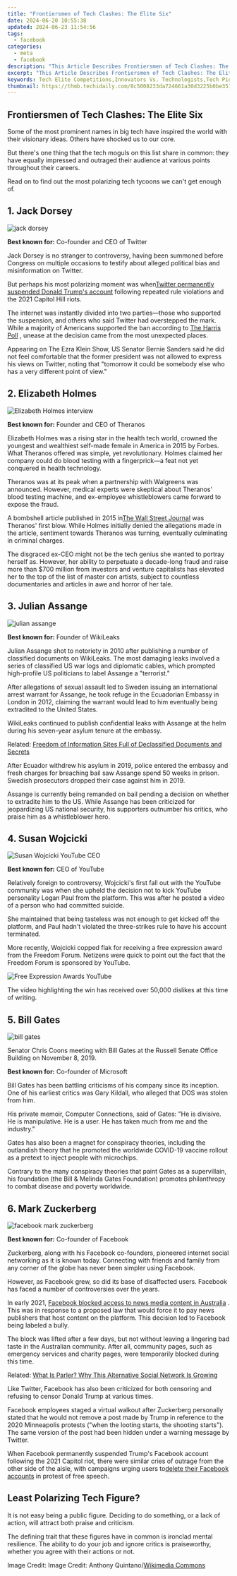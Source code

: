 ```yaml
---
title: "Frontiersmen of Tech Clashes: The Elite Six"
date: 2024-06-20 10:55:38
updated: 2024-06-23 11:54:56
tags:
  - facebook
categories:
  - meta
  - facebook
description: "This Article Describes Frontiersmen of Tech Clashes: The Elite Six"
excerpt: "This Article Describes Frontiersmen of Tech Clashes: The Elite Six"
keywords: Tech Elite Competitions,Innovators Vs. Technologists,Tech Pioneers Clash,Silicon Valley Showdowns,Tech Giants Battleground,Vanguard of Technology,Tech Titans Face Off
thumbnail: https://thmb.techidaily.com/8c5008233da724661a30d3225b0be351e1d277e0e18468f4536db088e3157824.jpg
---
```


## Frontiersmen of Tech Clashes: The Elite Six

 Some of the most prominent names in big tech have inspired the world with their visionary ideas. Others have shocked us to our core.

 But there's one thing that the tech moguls on this list share in common: they have equally impressed and outraged their audience at various points throughout their careers.

 Read on to find out the most polarizing tech tycoons we can't get enough of.

## 1\. Jack Dorsey

![jack dorsey](https://static1.makeuseofimages.com/wordpress/wp-content/uploads/2021/05/jack-dorsey.jpeg)

**Best known for:** Co-founder and CEO of Twitter

 Jack Dorsey is no stranger to controversy, having been summoned before Congress on multiple occasions to testify about alleged political bias and misinformation on Twitter.

 But perhaps his most polarizing moment was when[Twitter permanently suspended Donald Trump's account](https://www.makeuseof.com/twitter-bans-trump-for-good/) following repeated rule violations and the 2021 Capitol Hill riots.

 The internet was instantly divided into two parties—those who supported the suspension, and others who said Twitter had overstepped the mark. While a majority of Americans supported the ban according to [The Harris Poll](https://theharrispoll.com/twitters-trump-ban-after-capitol-attack-supported-by-most-americans-but-not-most-republicans-harris-poll-says/) , unease at the decision came from the most unexpected places.

 Appearing on The Ezra Klein Show, US Senator Bernie Sanders said he did not feel comfortable that the former president was not allowed to express his views on Twitter, noting that "tomorrow it could be somebody else who has a very different point of view."

## 2\. Elizabeth Holmes

![Elizabeth Holmes interview](https://static1.makeuseofimages.com/wordpress/wp-content/uploads/2021/05/elizabeth-holmes-interview.jpg)

**Best known for:** Founder and CEO of Theranos

 Elizabeth Holmes was a rising star in the health tech world, crowned the youngest and wealthiest self-made female in America in 2015 by Forbes. What Theranos offered was simple, yet revolutionary. Holmes claimed her company could do blood testing with a fingerprick—a feat not yet conquered in health technology.

 Theranos was at its peak when a partnership with Walgreens was announced. However, medical experts were skeptical about Theranos' blood testing machine, and ex-employee whistleblowers came forward to expose the fraud.

 A bombshell article published in 2015 in[The Wall Street Journal](https://www.wsj.com/articles/theranos-has-struggled-with-blood-tests-1444881901) was Theranos' first blow. While Holmes initially denied the allegations made in the article, sentiment towards Theranos was turning, eventually culminating in criminal charges.

 The disgraced ex-CEO might not be the tech genius she wanted to portray herself as. However, her ability to perpetuate a decade-long fraud and raise more than $700 million from investors and venture capitalists has elevated her to the top of the list of master con artists, subject to countless documentaries and articles in awe and horror of her tale.

## 3\. Julian Assange

![julian assange](https://static1.makeuseofimages.com/wordpress/wp-content/uploads/2021/05/julian-assange.jpeg)

**Best known for:** Founder of WikiLeaks

 Julian Assange shot to notoriety in 2010 after publishing a number of classified documents on WikiLeaks. The most damaging leaks involved a series of classified US war logs and diplomatic cables, which prompted high-profile US politicians to label Assange a "terrorist."

 After allegations of sexual assault led to Sweden issuing an international arrest warrant for Assange, he took refuge in the Ecuadorian Embassy in London in 2012, claiming the warrant would lead to him eventually being extradited to the United States.

 WikiLeaks continued to publish confidential leaks with Assange at the helm during his seven-year asylum tenure at the embassy.

 Related: [Freedom of Information Sites Full of Declassified Documents and Secrets](https://www.makeuseof.com/tag/freedom-information-sites-declassified-documents/)

 After Ecuador withdrew his asylum in 2019, police entered the embassy and fresh charges for breaching bail saw Assange spend 50 weeks in prison. Swedish prosecutors dropped their case against him in 2019.

 Assange is currently being remanded on bail pending a decision on whether to extradite him to the US. While Assange has been criticized for jeopardizing US national security, his supporters outnumber his critics, who praise him as a whistleblower hero.

## 4\. Susan Wojcicki

![Susan Wojcicki YouTube CEO](https://static1.makeuseofimages.com/wordpress/wp-content/uploads/2021/05/susan-w-youtube-ceo.jpg)

**Best known for:** CEO of YouTube

 Relatively foreign to controversy, Wojcicki's first fall out with the YouTube community was when she upheld the decision not to kick YouTube personality Logan Paul from the platform. This was after he posted a video of a person who had committed suicide.

 She maintained that being tasteless was not enough to get kicked off the platform, and Paul hadn't violated the three-strikes rule to have his account terminated.

 More recently, Wojcicki copped flak for receiving a free expression award from the Freedom Forum. Netizens were quick to point out the fact that the Freedom Forum is sponsored by YouTube.

![Free Expression Awards YouTube](https://static1.makeuseofimages.com/wordpress/wp-content/uploads/2021/05/free-expression-youtube-awards.png)

 The video highlighting the win has received over 50,000 dislikes at this time of writing.

## 5\. Bill Gates

![bill gates](https://static1.makeuseofimages.com/wordpress/wp-content/uploads/2021/05/bill-gates.jpg)

 Senator Chris Coons meeting with Bill Gates at the Russell Senate Office Building on November 8, 2019.

**Best known for:** Co-founder of Microsoft

 Bill Gates has been battling criticisms of his company since its inception. One of his earliest critics was Gary Kildall, who alleged that DOS was stolen from him.

 His private memoir, Computer Connections, said of Gates: "He is divisive. He is manipulative. He is a user. He has taken much from me and the industry."

 Gates has also been a magnet for conspiracy theories, including the outlandish theory that he promoted the worldwide COVID-19 vaccine rollout as a pretext to inject people with microchips.

 Contrary to the many conspiracy theories that paint Gates as a supervillain, his foundation (the Bill & Melinda Gates Foundation) promotes philanthropy to combat disease and poverty worldwide.

## 6\. Mark Zuckerberg

![facebook mark zuckerberg](https://static1.makeuseofimages.com/wordpress/wp-content/uploads/2021/05/mark-zuckerberg.jpeg)

**Best known for:** Co-founder of Facebook

 Zuckerberg, along with his Facebook co-founders, pioneered internet social networking as it is known today. Connecting with friends and family from any corner of the globe has never been simpler using Facebook.

 However, as Facebook grew, so did its base of disaffected users. Facebook has faced a number of controversies over the years.

 In early 2021, [Facebook blocked access to news media content in Australia](https://www.makeuseof.com/facebook-bans-news-australia-over-proposed-legislation/) . This was in response to a proposed law that would force it to pay news publishers that host content on the platform. This decision led to Facebook being labeled a bully.

 The block was lifted after a few days, but not without leaving a lingering bad taste in the Australian community. After all, community pages, such as emergency services and charity pages, were temporarily blocked during this time.

 Related: [What Is Parler? Why This Alternative Social Network Is Growing](https://www.makeuseof.com/what-is-parler-social-network/)

 Like Twitter, Facebook has also been criticized for both censoring and refusing to censor Donald Trump at various times.

 Facebook employees staged a virtual walkout after Zuckerberg personally stated that he would not remove a post made by Trump in reference to the 2020 Minneapolis protests ("when the looting starts, the shooting starts"). The same version of the post had been hidden under a warning message by Twitter.

 When Facebook permanently suspended Trump's Facebook account following the 2021 Capitol riot, there were similar cries of outrage from the other side of the aisle, with campaigns urging users to[delete their Facebook accounts](https://www.makeuseof.com/tag/delete-facebook-account/) in protest of free speech.

## Least Polarizing Tech Figure?

 It is not easy being a public figure. Deciding to do something, or a lack of action, will attract both praise and criticism.

 The defining trait that these figures have in common is ironclad mental resilience. The ability to do your job and ignore critics is praiseworthy, whether you agree with their actions or not.

 Image Credit: Image Credit: Anthony Quintano/[Wikimedia Commons](https://commons.wikimedia.org/wiki/File:Mark%5FZuckerberg%5FF8%5F2018%5FKeynote%5F%2841118893354%29.jpg)


<ins class="adsbygoogle"
     style="display:block"
     data-ad-format="autorelaxed"
     data-ad-client="ca-pub-7571918770474297"
     data-ad-slot="1223367746"></ins>



<ins class="adsbygoogle"
     style="display:block"
     data-ad-client="ca-pub-7571918770474297"
     data-ad-slot="8358498916"
     data-ad-format="auto"
     data-full-width-responsive="true"></ins>
